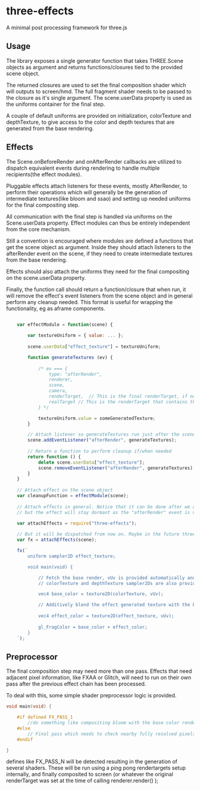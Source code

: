 # three-effects

A minimal post processing framework for three.js 

## Usage

The library exposes a single generator function that takes THREE.Scene objects as argument and returns functions/closures tied to the provided scene object. 

The returned closures are used to set the final composition shader which will outputs to screen/hmd. The full fragment shader needs to be passed to the closure as it's single argument. The scene.userData property is used as the uniforms container for the final step.

A couple of default uniforms are provided on initialization, colorTexture and depthTexture, to give access to the color and depth textures that are generated from the base rendering.

## Effects

The Scene.onBeforeRender and onAfterRender callbacks are utilized to dispatch equivalent events during rendering to handle multiple recipients(the effect modules).

Pluggable effects attach listeners for these events, mostly AfterRender, to perform their operations which will generally be the generation of intermediate textures(like bloom and ssao) and setting up needed uniforms for the final compositing step.

All communication with the final step is handled via uniforms on the Scene.userData property. Effect modules can thus be entirely independent from the core mechanism.

Still a convention is encouraged where modules are defined a functions that get the scene object as argument. Inside they should attach listeners to the afterRender event on the scene, if they need to create intermediate textures from the base rendering. 

Effects should also attach the uniforms they need for the final compositing on the scene.userData property.

Finally, the function call should return a function/closure that when run, it will remove the effect's event listeners from the scene object and in general perform any cleanup needed. This format is useful for wrapping the functionality, eg as aframe components.

```js

    var effectModule = function(scene) {
        
        var textureUniform = { value: ... };
        
        scene.userData["effect_texture"] = textureUniform;

        function generateTextures (ev) {
            
            /* ev === { 
                type: "afterRender", 
                renderer, 
                scene,
                camera, 
                renderTarget,  // This is the final renderTarget, if null it means we output to screen
                realTarget // This is the renderTarget that contains the base scene rendering
            } */

            textureUniform.value = someGeneratedTexture;
        }

        // Attach listener so generateTextures run just after the scene is rendered
        scene.addEventListener("afterRender", generateTextures);
        
        // Return a function to perform cleanup if/when needed
        return function () {
            delete scene.userData["effect_texture"];
            scene.removeEventListener("afterRender", generateTextures);
        }
    }
    
    // Attach effect on the scene object
    var cleanupFunction = effectModule(scene);
    
    // Attach effects in general. Notice that it can be done after we attach the effect
    // but the effect will stay dormant as the "afterRender" event is not yet dispatched 
    
    var attachEffects = require("three-effects");

    // But it will be dispatched from now on. Maybe in the future three will dispatch these by default
    var fx = attachEffects(scene);

    fx(`
        uniform sampler2D effect_texture;

        void main(void) {

            // Fetch the base render, vUv is provided automatically and contains the coordinates
            // colorTexture and depthTexture sampler2Ds are also provided to get the base render

            vec4 base_color = texture2D(colorTexture, vUv);

            // Additively blend the effect generated texture with the base one, it could be a bloom effect
            
            vec4 effect_color = texture2D(effect_texture, vUv);
            
            gl_FragColor = base_color + effect_color;
        }
    `);

```

## Preprocessor

The final composition step may need more than one pass. Effects that need adjacent pixel information, like FXAA or Glitch, will need to run on their own pass after the previous effect chain has been processed.

To deal with this, some simple shader preprocessor logic is provided.


```cpp
void main(void) {

    #if defined FX_PASS_1
        //do something like compositing bloom with the base color rendering
    #else
        // Final pass which needs to check nearby fully resolved pixels like Antialiasing
    #endif

}
```

defines like FX_PASS_N will be detected resulting in the generation of several shaders. These will be run using a ping pong rendertargets setup internally, and finally composited to screen (or whatever the original renderTarget was set at the time of calling renderer.render() );
